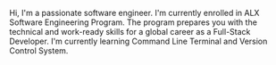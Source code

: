 Hi, I'm a passionate software engineer.
I'm currently enrolled in ALX Software Engineering Program.
The program prepares you with the technical and work-ready skills for a global career as a Full-Stack Developer.
I'm currently learning Command Line Terminal and Version Control System.
